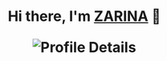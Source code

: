 
<!DOCTYPE html>
<html lang="en">
<body>
    <h1 align="center">Hi there, I'm <a href="https://nurzhanova2.github.io/portfolio/" target="_blank">ZARINA</a> 👋
</div>
<div>

![Profile Details](https://github-profile-summary-cards.vercel.app/api/cards/profile-details?username=nurzhanova2&theme=2077)

</div>
    <div class="container">
</body>
<div>
</div>
</html>

